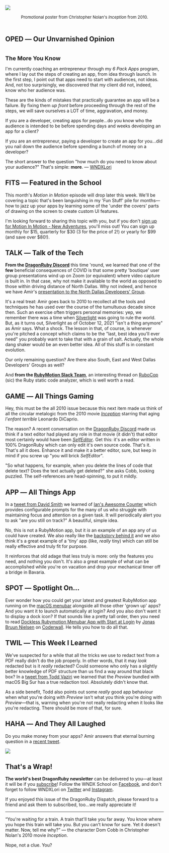 <div style="display:none;font−size:0;line−height:0;max−height:0;mso−hide:all">DRD085: It's the all 2010 all the time issue.</div>

![](https://dragonrubydispatch.com/assets/images/inception-590x339.png)

<div style="font-size: small; text-align: center; padding-bottom: 20px;">Promotional poster from Christopher Nolan's <em>Inception</em> from 2010.</div>

## OPED ― Our Unvarnished Opinion

<div style="font-size: large; text-align: left; ; padding-top: 20px;"><b>The More You Know</b></div>

I'm currently coaching an entrepreneur through my <em>6 Pack Apps</em> program, where I lay out the steps of creating an app, from idea through launch. In the first step, I point out that apps need to start with audiences, not ideas. And, not too surprisingly, we discovered that my client did not, indeed, know who her audience was.

These are the kinds of mistakes that practically guarantee an app will be a failure. By fixing them <em>up front</em> before proceeding through the rest of the steps, we will save ourselves a LOT of time, aggravation, and money.

If you are a developer, creating apps for people...do you know who the audience is intended to be before spending days and weeks developing an app for a client?

If you are an entrepreneur, paying a developer to create an app for you...did you nail down the audience before spending a bunch of money on a developer?

The short answer to the question "how much do you need to know about your audience?" That's simple: <b>more</b>. &#8212; [WNDXLori](/s/1uJuo1)

## FITS ― Featured in the School

This month's <em>Motion in Motion</em> episode will drop later this week. We'll be covering a topic that's been languishing in my 'Fun Stuff' pile for months&#8212;how to jazz up your apps by learning some of the 'under the covers' parts of drawing on the screen to create custom UI features.

I'm looking forward to sharing this topic with you, but if you don't [sign up for Motion In Motion - New Adventures](/s/zD9LDL), you'll miss out! You can sign up monthly for $15, quarterly for $30 (3 for the price of 2!) or yearly for $99 (and save over $80!).

## TALK ― Talk of the Tech

<b>From the [DragonRuby Discord](/s/ey9DDD)</b> this time 'round, we learned that one of the <b>few</b> beneficial consequences of COVID is that some pretty 'boutique' user group presentations wind up on Zoom (or equivalent) where video capture is built in. In that case, why not make it available to the world as opposed to those within driving distance of North Dallas. Why not indeed, and hence we have Amir's [presentation to the North Dallas Developers' Group](/s/5zyQ3z).

It's a real treat: Amir goes back to 2010 to recollect all the tools and techniques he has used over the course of the tumultuous decade since then. Such an exercise often triggers personal memories: yep, we remember there was a time when [Silverlight](/s/i4L33H) was going to rule the world. But, as it turns out, Silverlight as of October 12, 2021 "isn't a thing anymore" as Amir says. What a shock. The lesson in that, of course, is  whenever you're pitched a concept which claims to be the "last, best idea you'll ever need" you probably want to take that with a grain of salt. Actually, the whole dang shaker would be an even better idea. All of this stuff is in constant evolution.

Our only remaining question? Are there also South, East and West Dallas Developers' Groups as well?

And <b>from the [RubyMotion Slack Team](/s/s2K12s)</b>, an interesting thread on [RuboCop](/s/lIIkFk) (sic) the Ruby static code analyzer, which is well worth a read. 

## GAME ― All Things Gaming

Hey, this must be the all 2010 issue because this next item made us think of all the circular metalogic from the 2010 movie <em>[Inception](/s/KMssm6)</em> starring that aging <em>l'enfant terrible</em> Leonardo DiCaprio.

The reason? A recent conversation on the [DragonRuby Discord](/s/CKn1K4) made us think if a text editor had played any role in that movie (it didn't) that editor most certainly would have been <em>[SelfEditor](/s/Tr0066)</em>. Get this: it's an editor written in 100% DragonRuby which can only edit it's own source code. That's it. That's all it does. Enhance it and make it a better editor, sure, but keep in mind if you screw up "you will brick <em>SelfEditor</em>".

"So what happens, for example, when you delete the lines of code that delete text? Does the text actually get deleted?" she asks Cobb, looking puzzled. The self-references are head-spinning, to put it mildly.

## APP ― All Things App

In a [tweet from David Smith](/s/EeR9Eg) we learned of [Ian's Awesome Counter](/s/w2N0bB) which provides configurable prompts for the many of us who struggle with maintaining focus and attention on a given task. It will periodically alert you to ask "are you still on track?" A beautiful, simple idea.

No, this is not a RubyMotion app, but it <em>is</em> an example of an app any of us could have created. We also really like the [backstory behind it](/s/J9pmB9) and we also think it's a great example of a 'tiny' app (like, <em>really</em> tiny) which can still be really effective and truly fit for purpose. 

It reinforces that old adage that less truly is more: only the features you need, and nothing you don't. It's also a great example of what can be accomplished while you're on vacation and drop your mechanical timer off a bridge in Bavaria.

## SPOT ― Spotlight On…

Ever wonder how you could get your latest and greatest RubyMotion app running on the [macOS menubar](/s/44LiKL) alongside all those other 'grown up' apps? And you want it to launch automatically at login? And you also don't want it to display a dock icon? If that sounds like a pretty tall order, then you need to read [Dockless Rubymotion Menubar App with Start at Login](/s/9SSSS9) by [Jonas Bruun Nielsen](/s/R01bRR) on [Coderwall](/s/R9xTbx). He tells you how to do all that.

## TWIL ― This Week I Learned

We've suspected for a while that all the tricks we use to redact text from a PDF really didn't do the job properly. In other words, that it may <em>look</em> redacted but is it <em>really</em> redacted? Could someone who only has a slightly  better knowledge of PDF structure than us find a way around that black box? In a [tweet from Todd Vaziri](/s/u5AAAu) we learned that the <em>Preview</em> bundled with macOS Big Sur has a true redaction tool. Absolutely didn't know that.

As a side benefit, Todd also points out some <em>really</em> good app behaviour when what you're doing with <em>Preview</em> isn't what you think you're doing with <em>Preview</em>&#8212;that is, warning when you're not really redacting when it looks like you're redacting. There should be more of that, for sure.

## HAHA ― And They All Laughed

Do you make money from your apps? Amir answers that eternal burning question in a [recent tweet](/s/F44ioF).

![](https://dragonrubydispatch.com/assets/images/do-you-make-money-590x340.png)

## That's a Wrap!

**The world's best DragonRuby newsletter** can be delivered to you—at least it will be if you [subscribe](/s/jBo4Oj)! Follow the WNDX School on [Facebook](/s/U666Ut), and don't forget to follow WNDXLori on [Twitter](/s/7mmS6T) and [Instagram](/s/4N4ee8).

If you enjoyed this issue of the DragonRuby Dispatch, please forward to a friend and ask them to subscribed, too...we really appreciate it!

<hr/>

“You're waiting for a train. A train that'll take you far away. You know where you hope this train will take you. But you can't know for sure. Yet it doesn't matter. Now, tell me why?” &#8212; the character Dom Cobb in Christopher Nolan's 2010 movie <em>Inception</em>.

Nope, not a clue. You?

